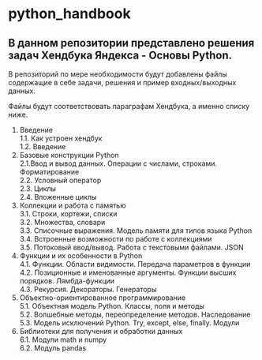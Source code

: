 # python_handbook
## В данном репозитории представлено решения задач Хендбука Яндекса - Основы Python.

В репозиторий по мере необходимости будут добавлены файлы содержащие в себе задачи, решения и пример входных/выходных данных.  

Файлы будут соответствовать параграфам Хендбука, а именно списку ниже.  

1. Введение  
    1.1. Как устроен хендбук  
    1.2. Введение  
2. Базовые конструкции Python  
    2.1.Ввод и вывод данных. Операции с числами, строками. Форматирование  
    2.2. Условный оператор  
    2.3. Циклы  
    2.4. Вложенные циклы  
3. Коллекции и работа с памятью  
    3.1. Строки, кортежи, списки  
    3.2. Множества, словари  
    3.3. Списочные выражения. Модель памяти для типов языка Python  
    3.4. Встроенные возможности по работе с коллекциями  
    3.5. Потоковый ввод/вывод. Работа с текстовыми файлами. JSON  
4. Функции и их особенности в Python  
    4.1. Функции. Области видимости. Передача параметров в функции  
    4.2. Позиционные и именованные аргументы. Функции высших порядков. Лямбда-функции  
    4.3. Рекурсия. Декораторы. Генераторы  
5. Объектно-ориентированное программирование  
    5.1. Объектная модель Python. Классы, поля и методы  
    5.2. Волшебные методы, переопределение методов. Наследование  
    5.3. Модель исключений Python. Try, except, else, finally. Модули  
6. Библиотеки для получения и обработки данных  
    6.1. Модули math и numpy  
    6.2. Модуль pandas  
